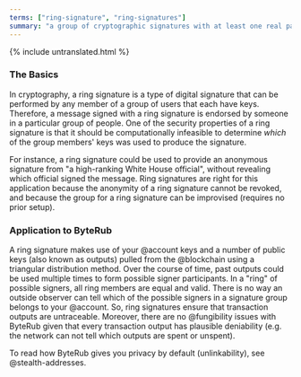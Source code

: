 ```yaml
---
terms: ["ring-signature", "ring-signatures"]
summary: "a group of cryptographic signatures with at least one real participant, but no way to tell which in the group is the real one as they all appear valid"
---
```


{% include untranslated.html %}
### The Basics

In cryptography, a ring signature is a type of digital signature that can be performed by any member of a group of users that each have keys. Therefore, a message signed with a ring signature is endorsed by someone in a particular group of people. One of the security properties of a ring signature is that it should be computationally infeasible to determine *which* of the group members' keys was used to produce the signature.

For instance, a ring signature could be used to provide an anonymous signature from "a high-ranking White House official", without revealing which official signed the message. Ring signatures are right for this application because the anonymity of a ring signature cannot be revoked, and because the group for a ring signature can be improvised (requires no prior setup).

### Application to ByteRub

A ring signature makes use of your @account keys and a number of public keys (also known as outputs) pulled from the @blockchain using a triangular distribution method. Over the course of time, past outputs could be used multiple times to form possible signer participants. In a "ring" of possible signers, all ring members are equal and valid. There is no way an outside observer can tell which of the possible signers in a signature group belongs to your @account. So, ring signatures ensure that transaction outputs are untraceable. Moreover, there are no @fungibility issues with ByteRub given that every transaction output has plausible deniability (e.g. the network can not tell which outputs are spent or unspent).

To read how ByteRub gives you privacy by default (unlinkability), see @stealth-addresses.